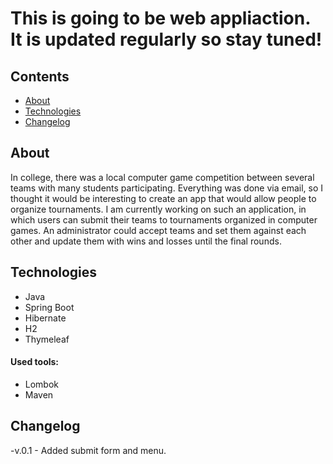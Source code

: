 # This is going to be web appliaction. It is updated regularly so stay tuned!

## Contents
* [About](#About)
* [Technologies](#technologies)
* [Changelog](#Changelog)

## About
In college, there was a local computer game competition between several teams with many students participating. Everything was done via email, so I thought it would be interesting 
to create an app that would allow people to organize tournaments. I am currently working on such an application, in which users can submit their teams to tournaments organized in 
computer games. An administrator could accept teams and set them against each other and update them with wins and losses until the final rounds.


## Technologies
* Java
* Spring Boot
* Hibernate
* H2
* Thymeleaf

#### Used tools:
* Lombok
* Maven


## Changelog
-v.0.1 - Added submit form and menu.
